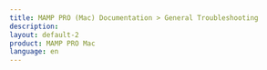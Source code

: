 ```yaml
---
title: MAMP PRO (Mac) Documentation > General Troubleshooting
description: 
layout: default-2
product: MAMP PRO Mac
language: en
---
```

